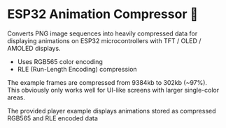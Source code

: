 # ESP32 Animation Compressor 🎨

Converts PNG image sequences into heavily compressed data for displaying animations on ESP32 microcontrollers with TFT / OLED / AMOLED displays.

- Uses RGB565 color encoding
- RLE (Run-Length Encoding) compression

The example frames are compressed from 9384kb to 302kb (~97%).  
This obviously only works well for UI-like screens with larger single-color areas.

The provided player example displays animations stored as compressed RGB565 and RLE encoded data
